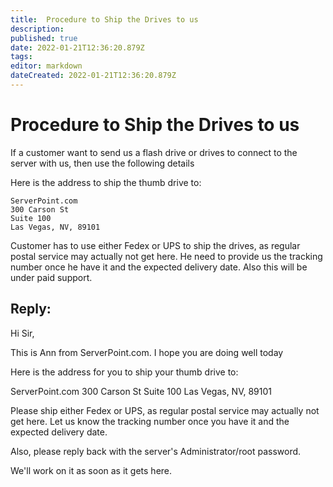 ```yaml
---
title:  Procedure to Ship the Drives to us 
description: 
published: true
date: 2022-01-21T12:36:20.879Z
tags: 
editor: markdown
dateCreated: 2022-01-21T12:36:20.879Z
---
```


#  Procedure to Ship the Drives to us 
If a customer want to send us a flash drive or drives to connect to the server with us, then use the following details

Here is the address to ship the thumb drive to:

    ServerPoint.com
    300 Carson St
    Suite 100
    Las Vegas, NV, 89101

Customer has to use either Fedex or UPS to ship the drives, as regular postal service may actually not get here. He need to provide us the tracking number once he have it and the expected delivery date. Also this will be under paid support.


Reply:
-----
Hi Sir,

This is Ann  from ServerPoint.com. I hope you are doing well today

Here is the address for you to ship your thumb drive to:

ServerPoint.com
300 Carson St
Suite 100
Las Vegas, NV, 89101

Please ship either Fedex or UPS, as regular postal service may actually not get here. Let us know the tracking number once you have it and the expected delivery date.

Also, please reply back with the server's Administrator/root password.

We'll work on it as soon as it gets here.